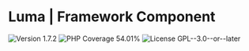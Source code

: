 # Luma | Framework Component

<div>
<!-- Version Badge -->
<img src="https://img.shields.io/badge/Version-1.7.2-blue" alt="Version 1.7.2">
<!-- PHP Coverage Badge -->
<img src="https://img.shields.io/badge/PHP Coverage-54.01%25-red" alt="PHP Coverage 54.01%">
<!-- License Badge -->
<img src="https://img.shields.io/badge/License-GPL--3.0--or--later-34ad9b" alt="License GPL--3.0--or--later">
</div>